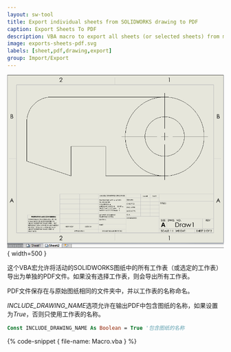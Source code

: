 ```yaml
---
layout: sw-tool
title: Export individual sheets from SOLIDWORKS drawing to PDF
caption: Export Sheets To PDF
description: VBA macro to export all sheets (or selected sheets) from multi-sheets drawing to individual PDF files
image: exports-sheets-pdf.svg
labels: [sheet,pdf,drawing,export]
group: Import/Export
---
```

![多工作表图纸](drawing-multi-sheets.png){ width=500 }

这个VBA宏允许将活动的SOLIDWORKS图纸中的所有工作表（或选定的工作表）导出为单独的PDF文件。如果没有选择工作表，则会导出所有工作表。

PDF文件保存在与原始图纸相同的文件夹中，并以工作表的名称命名。

*INCLUDE_DRAWING_NAME*选项允许在输出PDF中包含图纸的名称，如果设置为*True*，否则只使用工作表的名称。

~~~ vb jagged-bottom
Const INCLUDE_DRAWING_NAME As Boolean = True '包含图纸的名称
~~~

{% code-snippet { file-name: Macro.vba } %}